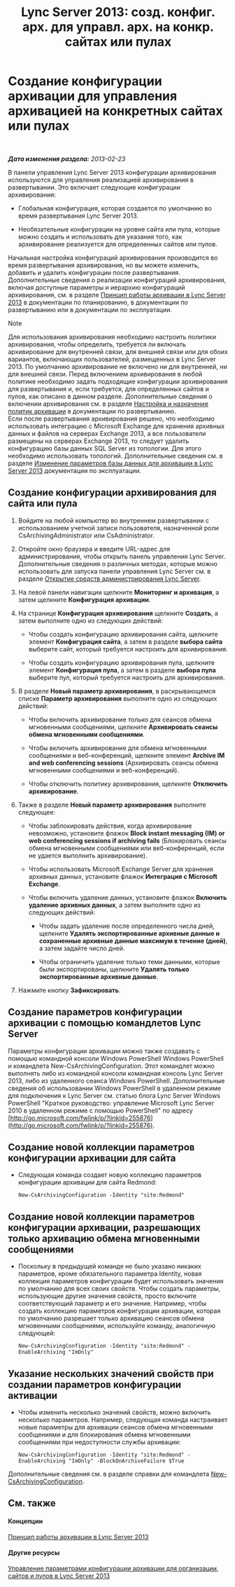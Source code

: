 ﻿---
title: "Lync Server 2013: созд. конфиг. арх. для управл. арх. на конкр. сайтах или пулах"
TOCTitle: "Lync Server 2013: созд. конфиг. арх. для управл. арх. на конкр. сайтах или пулах"
ms:assetid: c5c864a6-96c7-4bbb-ab7c-61eb1744246c
ms:mtpsurl: https://technet.microsoft.com/ru-ru/library/JJ205251(v=OCS.15)
ms:contentKeyID: 49311118
ms.date: 05/19/2016
mtps_version: v=OCS.15
ms.translationtype: HT
---

# Создание конфигурации архивации для управления архивацией на конкретных сайтах или пулах

 

_**Дата изменения раздела:** 2013-02-23_

В панели управления Lync Server 2013 конфигурации архивирования используются для управления реализацией архивирования в развертывании. Это включает следующие конфигурации архивирования:

  - Глобальная конфигурация, которая создается по умолчанию во время развертывания Lync Server 2013.

  - Необязательные конфигурации на уровне сайта или пула, которые можно создать и использовать для указания того, как архивирование реализуется для определенных сайтов или пулов.

Начальная настройка конфигураций архивирования производится во время развертывания архивирования, но вы можете изменить, добавить и удалить конфигурации после развертывания. Дополнительные сведения о реализации конфигураций архивирования, включая доступные параметры и иерархию конфигураций архивирования, см. в разделе [Принцип работы архивации в Lync Server 2013](lync-server-2013-how-archiving-works.md) в документации по планированию, в документации по развертыванию или в документации по эксплуатации.

> [!NOTE]  
> Для использования архивирования необходимо настроить политики архивирования, чтобы определить, требуется ли включать архивирование для внутренней связи, для внешней связи или для обоих вариантов, включающих пользователей, размещенных в Lync Server 2013. По умолчанию архивирование не включено ни для внутренней, ни для внешней связи. Перед включением архивирования в любой политике необходимо задать подходящие конфигурации архивирования для развертывания и, если требуется, для определенных сайтов и пулов, как описано в данном разделе. Дополнительные сведения о включении архивирования см. в разделе <a href="lync-server-2013-configuring-and-assigning-archiving-policies.md">Настройка и назначение политик архивации</a> в документации по развертыванию.<br />Если после развертывания архивирования решено, что необходимо использовать интеграцию с Microsoft Exchange для хранения архивных данных и файлов на серверах Exchange 2013, а все пользователи размещены на серверах Exchange 2013, то следует удалить конфигурацию базы данных SQL Server из топологии. Для этого необходимо использовать топологий. Дополнительные сведения см. в разделе <a href="lync-server-2013-changing-archiving-database-options.md">Изменение параметров базы данных для архивации в Lync Server 2013</a> документации по эксплуатации.

## Создание конфигурации архивирования для сайта или пула

1.  Войдите на любой компьютер во внутреннем развертывании с использованием учетной записи пользователя, назначенной роли CsArchivingAdministrator или CsAdministrator.

2.  Откройте окно браузера и введите URL-адрес для администрирования, чтобы открыть панель управления Lync Server. Дополнительные сведения о различных методах, которые можно использовать для запуска панели управления Lync Server см. в разделе [Открытие средств администрирования Lync Server](lync-server-2013-open-lync-server-administrative-tools.md).

3.  На левой панели навигации щелкните **Мониторинг и архивация**, а затем щелкните **Конфигурация архивации**.

4.  На странице **Конфигурация архивирования** щелкните **Создать**, а затем выполните одно из следующих действий:
    
      - Чтобы создать конфигурацию архивирования сайта, щелкните элемент **Конфигурация сайта**, а затем в разделе **выбора сайта** выберите сайт, который требуется настроить для архивирования.
    
      - Чтобы создать конфигурацию архивирования пула, щелкните элемент **Конфигурация пула**, а затем в разделе **выбора пула** выберите пул, который требуется настроить для архивирования.

5.  В разделе **Новый параметр архивирования**, в раскрывающемся списке **Параметр архивирования** выполните одно из следующих действий:
    
      - Чтобы включить архивирование только для сеансов обмена мгновенными сообщениями, щелкните **Архивировать сеансы обмена мгновенными сообщениями**.
    
      - Чтобы включить архивирование для обмена мгновенными сообщениями и веб-конференций, щелкните элемент **Archive IM and web conferencing sessions** (Архивировать сеансы обмена мгновенными сообщениями и веб-конференций).
    
      - Чтобы отключить политику архивирования, щелкните **Отключить архивирование**.

6.  Также в разделе **Новый параметр архивирования** выполните следующее:
    
      - Чтобы заблокировать действия, когда архивирование невозможно, установите флажок **Block instant messaging (IM) or web conferencing sessions if archiving fails** (Блокировать сеансы обмена мгновенными сообщениями или веб-конференций, если не удается выполнить архивирование).
    
      - Чтобы использовать Microsoft Exchange Server для хранения архивных данных, установите флажок **Интеграция с Microsoft Exchange**.
    
      - Чтобы включить удаление данных, установите флажок **Включить удаление архивных данных**, а затем выполните одно из следующих действий:
        
          - Чтобы задать удаление после определенного числа дней, щелкните **Удалять экспортированные архивные данные и сохраненные архивные данные максимум в течение (дней)**, а затем задайте число дней.
        
          - Чтобы ограничить удаление только теми данными, которые были экспортированы, щелкните **Удалять только экспортированные архивные данные**.

7.  Нажмите кнопку **Зафиксировать**.

## Создание параметров конфигурации архивации с помощью командлетов Lync Server

Параметры конфигурации архивации можно также создавать с помощью командной консоли Windows PowerShell Windows PowerShell и командлета New-CsArchivingConfiguration. Этот командлет можно выполнять либо из командной консоли командная консоль Lync Server 2013, либо из удаленного сеанса Windows PowerShell. Дополнительные сведения об использовании Windows PowerShell в удаленном режиме для подключения к Lync Server см. статью блога Lync Server Windows PowerShell "Краткое руководство: управление Microsoft Lync Server 2010 в удаленном режиме с помощью PowerShell" по адресу [http://go.microsoft.com/fwlink/p/?linkId=255876](http://go.microsoft.com/fwlink/p/?linkid=255876).

## Создание новой коллекции параметров конфигурации архивации для сайта

  - Следующая команда создает новую коллекцию параметров конфигурации архивации для сайта Redmond:
    
        New-CsArchivingConfiguration -Identity "site:Redmond"

## Создание новой коллекции параметров конфигурации архивации, разрешающих только архивацию обмена мгновенными сообщениями

  - Поскольку в предыдущей команде не было указано никаких параметров, кроме обязательного параметра Identity, новая коллекция параметров конфигурации будет использовать значения по умолчанию для всех своих свойств. Чтобы создать параметры, использующие другие значения свойств, просто включите соответствующий параметр и его значение. Например, чтобы создать коллекцию параметров конфигурации архивации, которая по умолчанию разрешает только архивацию сеансов обмена мгновенными сообщениями, используйте команду, аналогичную следующей:
    
        New-CsArchivingConfiguration -Identity "site:Redmond" -EnableArchiving "ImOnly"

## Указание нескольких значений свойств при создании параметров конфигурации активации

  - Чтобы изменить несколько значений свойств, можно включить несколько параметров. Например, следующая команда настраивает новые параметры для архивации сеансов обмена мгновенными сообщениями и для блокирования обмена мгновенными сообщениями при недоступности службы архивации:
    
        New-CsArchivingConfiguration -Identity "site:Redmond" -EnableArchiving "ImOnly" -BlockOnArchiveFailure $True

Дополнительные сведения см. в разделе справки для командлета [New-CsArchivingConfiguration](https://docs.microsoft.com/en-us/powershell/module/skype/New-CsArchivingConfiguration).

## См. также

#### Концепции

[Принцип работы архивации в Lync Server 2013](lync-server-2013-how-archiving-works.md)  

#### Другие ресурсы

[Управление параметрами конфигурации архивации для организации, сайтов и пулов в Lync Server 2013](lync-server-2013-managing-archiving-configuration-options-for-your-organization-sites-and-pools.md)

